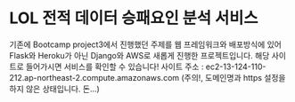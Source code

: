 # LOL 전적 데이터 승패요인 분석 서비스
기존에 Bootcamp project3에서 진행했던 주제를 웹 프레임워크와 배포방식에 있어 Flask와 Heroku가 아닌 Django와 AWS로 새롭게 진행한 프로젝트입니다.
해당 사이트로 들어가시면 서비스를 확인할 수 있습니다!
사이트 주소 : ec2-13-124-110-212.ap-northeast-2.compute.amazonaws.com
(주의!, 도메인명과 https 설정을 하지 않은 상태입니다. 돈...)